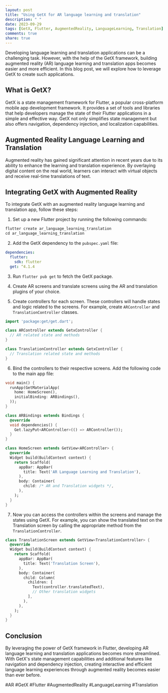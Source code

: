 ```yaml
---
layout: post
title: "Using GetX for AR language learning and translation"
description: " "
date: 2023-09-29
tags: [GetX, Flutter, AugmentedReality, LanguageLearning, Translation]
comments: true
share: true
---
```


Developing language learning and translation applications can be a challenging task. However, with the help of the GetX framework, building augmented reality (AR) language learning and translation apps becomes easier and more efficient. In this blog post, we will explore how to leverage GetX to create such applications.

## What is GetX?

GetX is a state management framework for Flutter, a popular cross-platform mobile app development framework. It provides a set of tools and libraries that help developers manage the state of their Flutter applications in a simple and effective way. GetX not only simplifies state management but also offers navigation, dependency injection, and localization capabilities.

## Augmented Reality Language Learning and Translation

Augmented reality has gained significant attention in recent years due to its ability to enhance the learning and translation experience. By overlaying digital content on the real world, learners can interact with virtual objects and receive real-time translations of text.

## Integrating GetX with Augmented Reality

To integrate GetX with an augmented reality language learning and translation app, follow these steps:

1. Set up a new Flutter project by running the following commands:

```dart
flutter create ar_language_learning_translation
cd ar_language_learning_translation
```

2. Add the GetX dependency to the `pubspec.yaml` file:

```yaml
dependencies:
  flutter:
    sdk: flutter
  get: ^4.1.4
```

3. Run `flutter pub get` to fetch the GetX package.

4. Create AR screens and translate screens using the AR and translation plugins of your choice.

5. Create controllers for each screen. These controllers will handle states and logic related to the screens. For example, create `ARController` and `TranslationController` classes.

```dart
import 'package:get/get.dart';

class ARController extends GetxController {
  // AR related state and methods
}

class TranslationController extends GetxController {
  // Translation related state and methods
}
```

6. Bind the controllers to their respective screens. Add the following code to the main app file:

```dart
void main() {
  runApp(GetMaterialApp(
    home: HomeScreen(),
    initialBinding: ARBindings(),
  ));
}

class ARBindings extends Bindings {
  @override
  void dependencies() {
    Get.lazyPut<ARController>(() => ARController());
  }
}

class HomeScreen extends GetView<ARController> {
  @override
  Widget build(BuildContext context) {
    return Scaffold(
      appBar: AppBar(
        title: Text('AR Language Learning and Translation'),
      ),
      body: Container(
        child: /* AR and Translation widgets */,
      ),
    );
  }
}
```

7. Now you can access the controllers within the screens and manage the states using GetX. For example, you can show the translated text on the Translation screen by calling the appropriate method from the `TranslationController`.

```dart
class TranslationScreen extends GetView<TranslationController> {
  @override
  Widget build(BuildContext context) {
    return Scaffold(
      appBar: AppBar(
        title: Text('Translation Screen'),
      ),
      body: Container(
        child: Column(
          children: [
            Text(controller.translatedText),
            // Other translation widgets
          ],
        ),
      ),
    );
  }
}
```

## Conclusion

By leveraging the power of GetX framework in Flutter, developing AR language learning and translation applications becomes more streamlined. With GetX's state management capabilities and additional features like navigation and dependency injection, creating interactive and efficient language learning experiences through augmented reality becomes easier than ever before.

#AR #GetX #Flutter #AugmentedReality #LanguageLearning #Translation